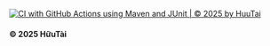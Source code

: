 [![CI with GitHub Actions using Maven and JUnit | © 2025 by HuuTai](https://github.com/tainguyenhuu2005/mathutil-junit5/actions/workflows/ci-maven.yml/badge.svg)](https://github.com/tainguyenhuu2005/mathutil-junit5/actions/workflows/ci-maven.yml)

#### © 2025 HữuTài